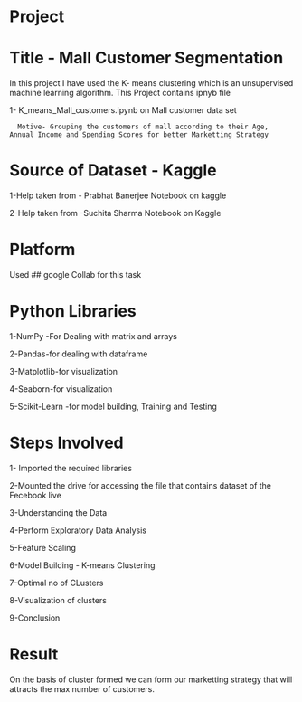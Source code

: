 # Project
# Title - Mall Customer Segmentation 
In this project I have used the K- means clustering which is an unsupervised machine learning algorithm.
This Project contains ipnyb file 

 1- K_means_Mall_customers.ipynb on Mall customer data set
 
      Motive- Grouping the customers of mall according to their Age, Annual Income and Spending Scores for better Marketting Strategy

# Source of Dataset - Kaggle
 1-Help taken from - Prabhat Banerjee Notebook on kaggle

 2-Help taken from -Suchita Sharma Notebook on Kaggle

# Platform
 Used ## google Collab for this task

# Python Libraries
 1-NumPy -For Dealing with matrix and arrays 

 2-Pandas-for dealing with dataframe

 3-Matplotlib-for visualization

 4-Seaborn-for visualization

 5-Scikit-Learn -for model building, Training and Testing

# Steps Involved
 1- Imported the required libraries

 2-Mounted the drive for accessing the file that contains dataset of the Fecebook live 

 3-Understanding the Data 

 4-Perform Exploratory Data Analysis

 5-Feature Scaling

 6-Model Building - K-means Clustering

 7-Optimal no of CLusters

 8-Visualization of clusters 

 9-Conclusion
 
# Result
  On the basis of cluster formed  we can form our marketting strategy that will attracts the max number of customers.
